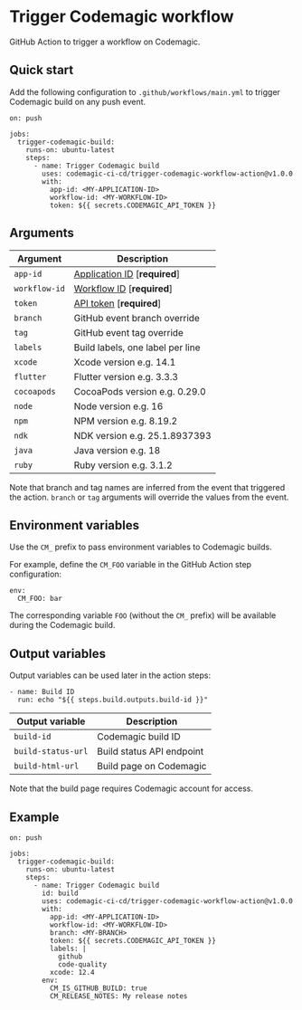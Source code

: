 Trigger Codemagic workflow
==========================

GitHub Action to trigger a workflow on Codemagic.

Quick start
-----------

Add the following configuration to `.github/workflows/main.yml` to trigger Codemagic build on any push event.

    on: push

    jobs:
      trigger-codemagic-build:
        runs-on: ubuntu-latest
        steps:
          - name: Trigger Codemagic build
            uses: codemagic-ci-cd/trigger-codemagic-workflow-action@v1.0.0
            with:
              app-id: <MY-APPLICATION-ID>
              workflow-id: <MY-WORKFLOW-ID>
              token: ${{ secrets.CODEMAGIC_API_TOKEN }}

Arguments
---------

| Argument      | Description                                                                                       |
| ------------- | ------------------------------------------------------------------------------------------------- |
| `app-id`      | [Application ID](https://docs.codemagic.io/rest-api/applications/) [**required**]                 |
| `workflow-id` | [Workflow ID](https://docs.codemagic.io/rest-api/builds/) [**required**]                          |
| `token`       | [API token](https://docs.codemagic.io/rest-api/codemagic-rest-api/#authentication) [**required**] |
| `branch`      | GitHub event branch override                                                                      |
| `tag`         | GitHub event tag override                                                                         |
| `labels`      | Build labels, one label per line                                                                  |
| `xcode`       | Xcode version e.g. 14.1                                                                           |
| `flutter`     | Flutter version e.g. 3.3.3                                                                        |
| `cocoapods`   | CocoaPods version e.g. 0.29.0                                                                     |
| `node`        | Node version e.g. 16                                                                              |
| `npm`         | NPM version e.g. 8.19.2                                                                           |
| `ndk`         | NDK version e.g. 25.1.8937393                                                                     |
| `java`        | Java version e.g. 18                                                                              |
| `ruby`        | Ruby version e.g. 3.1.2                                                                           |

Note that branch and tag names are inferred from the event that triggered the action. `branch` or `tag` arguments will override the values from the event.

Environment variables
---------------------

Use the `CM_` prefix to pass environment variables to Codemagic builds.

For example, define the `CM_FOO` variable in the GitHub Action step configuration:

    env:
      CM_FOO: bar

The corresponding variable `FOO` (without the `CM_` prefix) will be available during the Codemagic build.

Output variables
----------------

Output variables can be used later in the action steps:

    - name: Build ID
      run: echo "${{ steps.build.outputs.build-id }}"

| Output variable    | Description               |
| ------------------ | ------------------------- |
| `build-id`         | Codemagic build ID        |
| `build-status-url` | Build status API endpoint |
| `build-html-url`   | Build page on Codemagic   |

Note that the build page requires Codemagic account for access.

Example
-------

    on: push

    jobs:
      trigger-codemagic-build:
        runs-on: ubuntu-latest
        steps:
          - name: Trigger Codemagic build
            id: build
            uses: codemagic-ci-cd/trigger-codemagic-workflow-action@v1.0.0
            with:
              app-id: <MY-APPLICATION-ID>
              workflow-id: <MY-WORKFLOW-ID>
              branch: <MY-BRANCH>
              token: ${{ secrets.CODEMAGIC_API_TOKEN }}
              labels: |
                github
                code-quality
              xcode: 12.4
            env:
              CM_IS_GITHUB_BUILD: true
              CM_RELEASE_NOTES: My release notes


